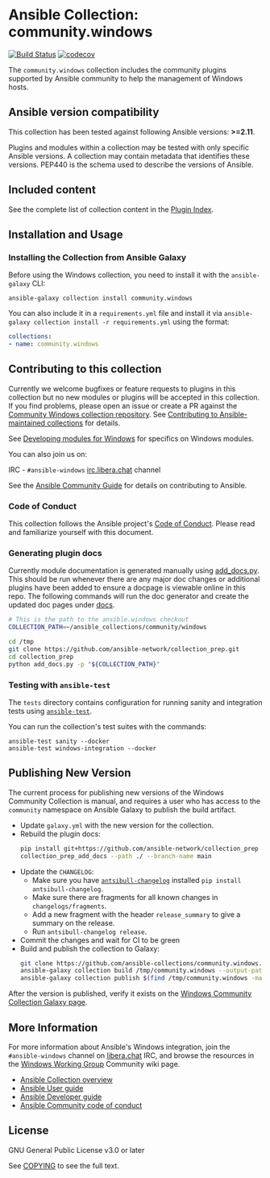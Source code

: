 # Ansible Collection: community.windows

[![Build Status](https://dev.azure.com/ansible/community.windows/_apis/build/status/CI?branchName=main)](https://dev.azure.com/ansible/community.windows/_build/latest?definitionId=23&branchName=main)
[![codecov](https://codecov.io/gh/ansible-collections/community.windows/branch/main/graph/badge.svg)](https://codecov.io/gh/ansible-collections/community.windows)


The `community.windows` collection includes the community plugins supported by Ansible community to help the management of Windows hosts.

<!--start requires_ansible-->
## Ansible version compatibility

This collection has been tested against following Ansible versions: **>=2.11**.

Plugins and modules within a collection may be tested with only specific Ansible versions.
A collection may contain metadata that identifies these versions.
PEP440 is the schema used to describe the versions of Ansible.
<!--end requires_ansible-->


## Included content

<!--start collection content-->

See the complete list of collection content in the [Plugin Index](https://ansible-collections.github.io/community.windows/branch/main/collections/community/windows/index.html#plugin-index).

<!--end collection content-->

## Installation and Usage

### Installing the Collection from Ansible Galaxy

Before using the Windows collection, you need to install it with the `ansible-galaxy` CLI:

    ansible-galaxy collection install community.windows

You can also include it in a `requirements.yml` file and install it via `ansible-galaxy collection install -r requirements.yml` using the format:

```yaml
collections:
- name: community.windows
```


## Contributing to this collection

Currently we welcome bugfixes or feature requests to plugins in this collection but no new modules or plugins will be accepted in this collection. If you find problems, please open an issue or create a PR against the [Community Windows collection repository](https://github.com/ansible-collections/community.windows). See [Contributing to Ansible-maintained collections](https://docs.ansible.com/ansible/devel/community/contributing_maintained_collections.html#contributing-maintained-collections) for details.

See [Developing modules for Windows](https://docs.ansible.com/ansible/latest/dev_guide/developing_modules_general_windows.html#developing-modules-general-windows) for specifics on Windows modules.

You can also join us on:

IRC - ``#ansible-windows`` [irc.libera.chat](https://libera.chat/) channel

See the [Ansible Community Guide](https://docs.ansible.com/ansible/latest/community/index.html) for details on contributing to Ansible.


### Code of Conduct
This collection follows the Ansible project's
[Code of Conduct](https://docs.ansible.com/ansible/devel/community/code_of_conduct.html).
Please read and familiarize yourself with this document.

### Generating plugin docs

Currently module documentation is generated manually using
[add_docs.py](https://github.com/ansible-network/collection_prep/blob/master/collection_prep/cmd/add_docs.py). This should be run whenever
there are any major doc changes or additional plugins have been added to ensure a docpage is viewable online in this
repo. The following commands will run the doc generator and create the updated doc pages under [docs](docs).

```bash
# This is the path to the ansible.windows checkout
COLLECTION_PATH=~/ansible_collections/community/windows

cd /tmp
git clone https://github.com/ansible-network/collection_prep.git
cd collection_prep
python add_docs.py -p "${COLLECTION_PATH}"
```


### Testing with `ansible-test`

The `tests` directory contains configuration for running sanity and integration tests using [`ansible-test`](https://docs.ansible.com/ansible/latest/dev_guide/testing_integration.html).

You can run the collection's test suites with the commands:

    ansible-test sanity --docker
    ansible-test windows-integration --docker


## Publishing New Version

The current process for publishing new versions of the Windows Community Collection is manual, and requires a user who has access to the `community` namespace on Ansible Galaxy to publish the build artifact.

* Update `galaxy.yml` with the new version for the collection.
* Rebuild the plugin docs:
    ```bash
    pip install git+https://github.com/ansible-network/collection_prep
    collection_prep_add_docs --path ./ --branch-name main
    ```
* Update the `CHANGELOG`:
  * Make sure you have [`antsibull-changelog`](https://pypi.org/project/antsibull-changelog/) installed `pip install antsibull-changelog`.
  * Make sure there are fragments for all known changes in `changelogs/fragments`.
  * Add a new fragment with the header `release_summary` to give a summary on the release.
  * Run `antsibull-changelog release`.
* Commit the changes and wait for CI to be green
* Build and publish the collection to Galaxy:
    ```bash
    git clone https://github.com/ansible-collections/community.windows.git /tmp/community.windows
    ansible-galaxy collection build /tmp/community.windows --output-path /tmp/community.windows
    ansible-galaxy collection publish $(find /tmp/community.windows -maxdepth 1 -name 'community-windows-*.tar.gz') --token <API_KEY> -vv

After the version is published, verify it exists on the [Windows Community Collection Galaxy page](https://galaxy.ansible.com/community/windows).


## More Information

For more information about Ansible's Windows integration, join the `#ansible-windows` channel on [libera.chat](https://libera.chat/) IRC, and browse the resources in the [Windows Working Group](https://github.com/ansible/community/wiki/Windows) Community wiki page.

- [Ansible Collection overview](https://github.com/ansible-collections/overview)
- [Ansible User guide](https://docs.ansible.com/ansible/latest/user_guide/index.html)
- [Ansible Developer guide](https://docs.ansible.com/ansible/latest/dev_guide/index.html)
- [Ansible Community code of conduct](https://docs.ansible.com/ansible/latest/community/code_of_conduct.html)


## License

GNU General Public License v3.0 or later

See [COPYING](COPYING) to see the full text.
